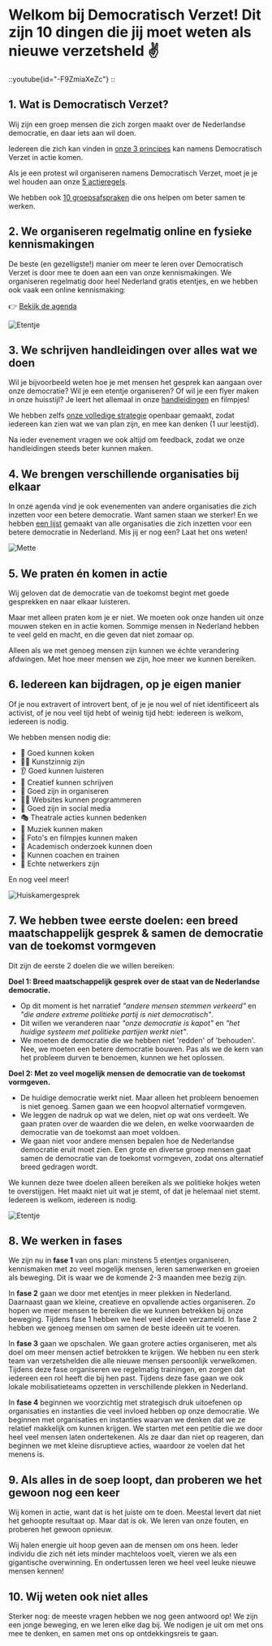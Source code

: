 # Welkom bij Democratisch Verzet! Dit zijn 10 dingen die jij moet weten als nieuwe verzetsheld ✌️

::youtube{id="-F9ZmiaXeZc"}
::

## 1. Wat is Democratisch Verzet?

Wij zijn een groep mensen die zich zorgen maakt over de Nederlandse democratie, en daar iets aan wil doen.

Iedereen die zich kan vinden in [onze 3 principes](/over#onze-3-principes) kan namens Democratisch Verzet in actie komen.

Als je een protest wil organiseren namens Democratisch Verzet, moet je je wel houden aan onze [5 actieregels](/over#onze-5-actieregels).

We hebben ook [10 groepsafspraken](/over#onze-10-groepsafspraken) die ons helpen om beter samen te werken.

## 2. We organiseren regelmatig online en fysieke kennismakingen

De beste (en gezelligste!) manier om meer te leren over Democratisch Verzet is door mee te doen aan een van onze kennismakingen. We organiseren regelmatig door heel Nederland gratis etentjes, en we hebben ook vaak een online kennismaking:

👉 [Bekijk de agenda](/agenda)

![Etentje](/img/koken.webp)

## 3. We schrijven handleidingen over alles wat we doen

Wil je bijvoorbeeld weten hoe je met mensen het gesprek kan aangaan over onze democratie? Wil je een etentje organiseren? Of wil je een flyer maken in onze huisstijl? Je leert het allemaal in onze [handleidingen](/handleidingen) en filmpjes!

We hebben zelfs [onze volledige strategie](https://docs.google.com/document/d/1jKKJ9TSNR6orGs0gb_NAYBJbsvE8_Bi3bxRq6xtRCpQ/edit?tab=t.hn7ogcihlppc) openbaar gemaakt, zodat iedereen kan zien wat we van plan zijn, en mee kan denken (1 uur leestijd).

Na ieder evenement vragen we ook altijd om feedback, zodat we onze handleidingen steeds beter kunnen maken.

## 4. We brengen verschillende organisaties bij elkaar

In onze agenda vind je ook evenementen van andere organisaties die zich inzetten voor een betere democratie. Want samen staan we sterker! En we hebben [een lijst](/handleidingen#andere-initiatieven) gemaakt van alle organisaties die zich inzetten voor een betere democratie in Nederland. Mis jij er nog een? Laat het ons weten!

![Mette](/img/mette.webp)

## 5. We praten én komen in actie

Wij geloven dat de democratie van de toekomst begint met goede gesprekken en naar elkaar luisteren.

Maar met alleen praten kom je er niet. We moeten ook onze handen uit onze mouwen steken en in actie komen. Sommige mensen in Nederland hebben te veel geld en macht, en die geven dat niet zomaar op.

Alleen als we met genoeg mensen zijn kunnen we échte verandering afdwingen. Met hoe meer mensen we zijn, hoe meer we kunnen bereiken.

## 6. Iedereen kan bijdragen, op je eigen manier

Of je nou extravert of introvert bent, of je je nou wel of niet identificeert als activist, of je nou veel tijd hebt of weinig tijd hebt: iedereen is welkom, iedereen is nodig.

We hebben mensen nodig die:

- 🍜 Goed kunnen koken
- 🧑‍🎨 Kunstzinnig zijn
- 👂 Goed kunnen luisteren
- 📝 Creatief kunnen schrijven
- 💪 Goed zijn in organiseren
- 🧑‍💻 Websites kunnen programmeren
- 📱 Goed zijn in social media
- 🎭 Theatrale acties kunnen bedenken
- 🎻 Muziek kunnen maken
- 📸 Foto's en filmpjes kunnen maken
- 🔬 Academisch onderzoek kunnen doen
- 💪 Kunnen coachen en trainen
- 💬 Echte netwerkers zijn

En nog veel meer!

![Huiskamergesprek](/img/huiskamergesprek.webp)

## 7. We hebben twee eerste doelen: een breed maatschappelijk gesprek & samen de democratie van de toekomst vormgeven

Dit zijn de eerste 2 doelen die we willen bereiken:

**Doel 1: Breed maatschappelijk gesprek over de staat van de Nederlandse democratie.**

- Op dit moment is het narratief _"andere mensen stemmen verkeerd"_ en _"die andere extreme politieke partij is niet democratisch"_.
- Dit willen we veranderen naar _"onze democratie is kapot"_ en _"het huidige systeem met politieke partijen werkt niet"_.
- We moeten de democratie die we hebben niet 'redden' of 'behouden'. Nee, we moeten een betere democratie bouwen. Pas als we de kern van het probleem durven te benoemen, kunnen we het oplossen.

**Doel 2: Met zo veel mogelijk mensen de democratie van de toekomst vormgeven.**

- De huidige democratie werkt niet. Maar alleen het probleem benoemen is niet genoeg. Samen gaan we een hoopvol alternatief vormgeven.
- We leggen de nadruk op wat we delen, niet op wat ons verdeelt. We gaan praten over de waarden die we delen, en welke voorwaarden de democratie van de toekomst aan moet voldoen.
- We gaan niet voor andere mensen bepalen hoe de Nederlandse democratie eruit moet zien. Een grote en diverse groep mensen gaat samen de democratie van de toekomst vormgeven, zodat ons alternatief breed gedragen wordt.

We kunnen deze twee doelen alleen bereiken als we politieke hokjes weten te overstijgen. Het maakt niet uit wat je stemt, of dat je helemaal niet stemt. Iedereen is welkom, iedereen is nodig.

![Etentje](/img/etentje-2.webp)

## 8. We werken in fases

We zijn nu in **fase 1** van ons plan: minstens 5 etentjes organiseren, kennismaken met zo veel mogelijk mensen, leren samenwerken en groeien als beweging. Dit is waar we de komende 2-3 maanden mee bezig zijn.

In **fase 2** gaan we door met etentjes in meer plekken in Nederland. Daarnaast gaan we kleine, creatieve en opvallende acties organiseren. Zo hopen we meer mensen te bereiken die we kunnen betrekken bij onze beweging. Tijdens fase 1 hebben we heel veel ideeën verzameld. In fase 2 hebben we genoeg mensen om samen de beste ideeën uit te voeren.

In **fase 3** gaan we opschalen. We gaan grotere acties organiseren, met als doel om meer mensen actief betrokken te krijgen. We hebben nu een sterk team van verzetshelden die alle nieuwe mensen persoonlijk verwelkomen. Tijdens deze fase organiseren we regelmatig trainingen, en zorgen dat iedereen een rol heeft die bij hen past. Tijdens deze fase gaan we ook lokale mobilisatieteams opzetten in verschillende plekken in Nederland.

In **fase 4** beginnen we voorzichtig met strategisch druk uitoefenen op organisaties en instanties die veel invloed hebben op onze democratie. We beginnen met organisaties en instanties waarvan we denken dat we ze relatief makkelijk om kunnen krijgen. We starten met een petitie die we door heel veel mensen laten ondertekenen. Als ze daar dan niet op reageren, dan beginnen we met kleine disruptieve acties, waardoor ze voelen dat het menens is.

## 9. Als alles in de soep loopt, dan proberen we het gewoon nog een keer

Wij komen in actie, want dat is het juiste om te doen. Meestal levert dat niet het gehoopte resultaat op. Maar dat is ok. We leren van onze fouten, en proberen het gewoon opnieuw.

Wij halen energie uit hoop geven aan de mensen om ons heen. Ieder individu die zich nét iets minder machteloos voelt, vieren we als een gigantische overwinning. En ondertussen leren we heel veel leuke nieuwe mensen kennen!

## 10. Wij weten ook niet alles

Sterker nog: de meeste vragen hebben we nog geen antwoord op! We zijn een jonge beweging, en we leren elke dag bij. We nodigen je uit om met ons mee te denken, en samen met ons op ontdekkingsreis te gaan.
